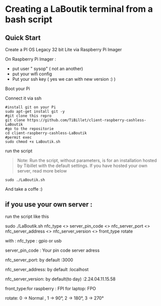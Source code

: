 # Creating a LaBoutik terminal from a bash script
## Quick Start

Create a  PI OS Legacy 32 bit Lite  via Raspberry Pi Imager

On Raspberry Pi Imager :
- put user " sysop" ( not an another)
- put your wifi config
- Put your ssh key ( yes we can with new version :) )

Boot your Pi

Connect it via ssh

```
#install git on your Pi
sudo apt-get install git -y
#git clone this repro
git clone https://github.com/TiBillet/client-raspberry-cashless-LaBoutik
#go to the repositorie
cd client-raspberry-cashless-LaBoutik
#permit exec
sudo chmod +x LaBoutik.sh
```
run the script
> Note: Run the script, without parameters, is for an installation hosted by Tibillet with the default settings.
> If you have hosted your own server, read more below
```
sudo ./LaBoutik.sh 
```

And take a coffe :)

## if you use your own server :
run the script like this

sudo ./LaBoutik.sh nfc_type <> server_pin_code <> nfc_server_port <> nfc_server_address <> nfc_server_version <> front_type rotate

with :
nfc_type : gpio or usb

server_pin_code : Your pin code server adress

nfc_server_port: by default :3000

nfc_server_address: by default :localhost

nfc_server_version: by default(to day) :2.24.04.11.15.58

front_type:for raspberry : FPI for laptop: FPO

rotate: 0 -> Normal , 1 -> 90°, 2 -> 180°, 3 -> 270°


